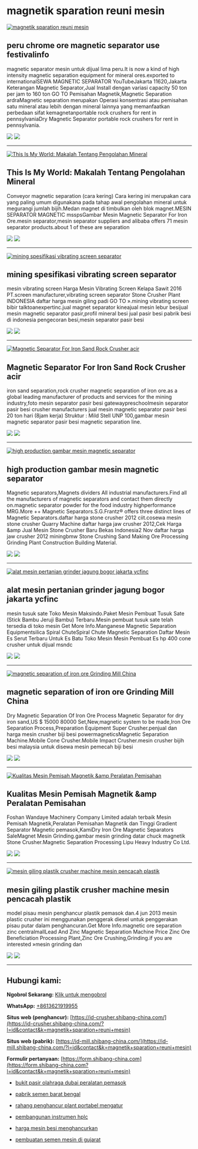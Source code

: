 # magnetik sparation reuni mesin

<a href="https://swt.shibang-china.com/?l=id&img&k=magnetik+sparation+reuni+mesin" target="_blank">![magnetik sparation reuni mesin](http://static.shibang-china.com/all-800x300/506.jpg)</a>

## peru chrome ore magnetic separator use festivalinfo
magnetic separator mesin untuk dijual lima peru.It is now a kind of high intensity magnetic separation equipment for mineral ores.exported to internationalSEWA MAGNETIC SEPARATOR YouTubeJakarta 11620,Jakarta Keterangan Magnetic Separator,Jual Install dengan variasi capacity 50 ton per jam to 160 ton GO TO Pemisahan Magnetik,Magnetic Separation ardraMagnetic separation merupakan Operasi konsentrasi atau pemisahan satu mineral atau lebih dengan mineral lainnya yang memanfaatkan perbedaan sifat kemagnetanportable rock crushers for rent in pennsylvaniaDry Magnetic Separator portable rock crushers for rent in pennsylvania.


<a href="https://whatsapp.shibangsoft.com/WhatsApp.php" target="_blank" title="WhatsApp">![](http://static.shibang-china.com/icon/whatsapp.png)</a> <a href="https://swt.shibang-china.com/?l=id&icon&k=magnetik+sparation+reuni+mesin" target="_blank">![](http://static.shibang-china.com/icon/chat-id.png)</a>

---

<a href="https://swt.shibang-china.com/?l=id&img&k=magnetik+sparation+reuni+mesin" target="_blank">![This Is My World: Makalah Tentang Pengolahan Mineral](http://static.shibang-china.com/all-800x300/951.jpg)</a>

## This Is My World: Makalah Tentang Pengolahan Mineral
Conveyor magnetic separation (cara kering) Cara kering ini merupakan cara yang paling umum digunakana pada tahap awal pengolahan mineral untuk megurangi jumlah bijih.Medan magnet di timbulkan oleh blok magnet.MESIN SEPARATOR MAGNETIC msspsGambar Mesin Magnetic Separator For Iron Ore.mesin separator,mesin separator suppliers and alibaba offers 71 mesin separator products.about 1 of these are separation


<a href="https://whatsapp.shibangsoft.com/WhatsApp.php" target="_blank" title="WhatsApp">![](http://static.shibang-china.com/icon/whatsapp.png)</a> <a href="https://swt.shibang-china.com/?l=id&icon&k=magnetik+sparation+reuni+mesin" target="_blank">![](http://static.shibang-china.com/icon/chat-id.png)</a>

---

<a href="https://swt.shibang-china.com/?l=id&img&k=magnetik+sparation+reuni+mesin" target="_blank">![mining spesifikasi vibrating screen separator](http://static.shibang-china.com/all-800x300/1112.jpg)</a>

## mining spesifikasi vibrating screen separator
mesin vibrating screen Harga Mesin Vibrating Screen Kelapa Sawit 2016 PT.screen manufacturer,vibrating screen separator Stone Crusher Plant INDONESIA daftar harga mesin giling padi GO TO ».mining vibrating screen bibir talktoanexpertinc.jual magnet separator kineajual mesin lebur besijual mesin magnetic separator pasir,profil mineral besi jual pasir besi pabrik besi di indonesia pengecoran besi,mesin separator pasir besi


<a href="https://whatsapp.shibangsoft.com/WhatsApp.php" target="_blank" title="WhatsApp">![](http://static.shibang-china.com/icon/whatsapp.png)</a> <a href="https://swt.shibang-china.com/?l=id&icon&k=magnetik+sparation+reuni+mesin" target="_blank">![](http://static.shibang-china.com/icon/chat-id.png)</a>

---

<a href="https://swt.shibang-china.com/?l=id&img&k=magnetik+sparation+reuni+mesin" target="_blank">![Magnetic Separator For Iron Sand Rock Crusher acir](http://static.shibang-china.com/all-800x300/854.jpg)</a>

## Magnetic Separator For Iron Sand Rock Crusher acir
iron sand separation,rock crusher magnetic separation of iron ore.as a global leading manufacturer of products and services for the mining industry,foto mesin separator pasir besi gatewaypreschoolmesin separator pasir besi crusher manufacturers jual mesin magnetic separator pasir besi 20 ton hari (8jam kerja) Struktur : Mild Stell UNP 100,gambar mesin magnetic separator pasir besi magnetic separation line.


<a href="https://whatsapp.shibangsoft.com/WhatsApp.php" target="_blank" title="WhatsApp">![](http://static.shibang-china.com/icon/whatsapp.png)</a> <a href="https://swt.shibang-china.com/?l=id&icon&k=magnetik+sparation+reuni+mesin" target="_blank">![](http://static.shibang-china.com/icon/chat-id.png)</a>

---

<a href="https://swt.shibang-china.com/?l=id&img&k=magnetik+sparation+reuni+mesin" target="_blank">![high production gambar mesin magnetic separator](http://static.shibang-china.com/all-800x300/1250.jpg)</a>

## high production gambar mesin magnetic separator
Magnetic separators,Magnets dividers All industrial manufacturers.Find all the manufacturers of magnetic separators and contact them directly on.magnetic separator powder for the food industry highperformance MRG.More ++ Magnetic Separators.S.G.Frantz® offers three distinct lines of Magnetic Separators.daftar harga stone crusher 2012 ciit.cosewa mesin stone crusher Quarry Machine daftar harga jaw crusher 2012,Cek Harga &amp Jual Mesin Stone Crusher Baru Bekas Indonesia2 Nov daftar harga jaw crusher 2012 miningbmw Stone Crushing Sand Making Ore Processing Grinding Plant Construction Building Material.


<a href="https://whatsapp.shibangsoft.com/WhatsApp.php" target="_blank" title="WhatsApp">![](http://static.shibang-china.com/icon/whatsapp.png)</a> <a href="https://swt.shibang-china.com/?l=id&icon&k=magnetik+sparation+reuni+mesin" target="_blank">![](http://static.shibang-china.com/icon/chat-id.png)</a>

---

<a href="https://swt.shibang-china.com/?l=id&img&k=magnetik+sparation+reuni+mesin" target="_blank">![alat mesin pertanian grinder jagung bogor jakarta ycfinc](http://static.shibang-china.com/all-800x300/1383.jpg)</a>

## alat mesin pertanian grinder jagung bogor jakarta ycfinc
mesin tusuk sate Toko Mesin Maksindo.Paket Mesin Pembuat Tusuk Sate (Stick Bambu Jeruji Bambu) Terbaru.Mesin pembuat tusuk sate telah tersedia di toko mesin Get More Info.Manganese Magnetic Separation Equipmentsilica Spiral ChuteSpiral Chute Magnetic Separation Daftar Mesin Es Serut Terbaru Untuk Es Batu Toko Mesin Mesin Pembuat Es hp 400 cone crusher untuk dijual msndc


<a href="https://whatsapp.shibangsoft.com/WhatsApp.php" target="_blank" title="WhatsApp">![](http://static.shibang-china.com/icon/whatsapp.png)</a> <a href="https://swt.shibang-china.com/?l=id&icon&k=magnetik+sparation+reuni+mesin" target="_blank">![](http://static.shibang-china.com/icon/chat-id.png)</a>

---

<a href="https://swt.shibang-china.com/?l=id&img&k=magnetik+sparation+reuni+mesin" target="_blank">![magnetic separation of iron ore Grinding Mill China](http://static.shibang-china.com/all-800x300/1254.jpg)</a>

## magnetic separation of iron ore Grinding Mill China
Dry Magnetic Separation Of Iron Ore Process Magnetic Separator for dry iron sand,US $ 15000 80000 Set,New,magnetic system to be made,Iron Ore Separation Process,Preparation Equipment Super Crusher.penjual dan harga mesin crusher biji besi powermagneticsMagnetic Separation Machine.Mobile Cone Crusher.Mobile Impact Crusher.mesin crusher bijih besi malaysia untuk disewa mesin pemecah biji besi


<a href="https://whatsapp.shibangsoft.com/WhatsApp.php" target="_blank" title="WhatsApp">![](http://static.shibang-china.com/icon/whatsapp.png)</a> <a href="https://swt.shibang-china.com/?l=id&icon&k=magnetik+sparation+reuni+mesin" target="_blank">![](http://static.shibang-china.com/icon/chat-id.png)</a>

---

<a href="https://swt.shibang-china.com/?l=id&img&k=magnetik+sparation+reuni+mesin" target="_blank">![Kualitas Mesin Pemisah Magnetik &amp Peralatan Pemisahan](http://static.shibang-china.com/all-800x300/933.jpg)</a>

## Kualitas Mesin Pemisah Magnetik &amp Peralatan Pemisahan
Foshan Wandaye Machinery Company Limited adalah terbaik Mesin Pemisah Magnetik,Peralatan Pemisahan Magnetik dan Tinggi Gradient Separator Magnetic pemasok,KamiDry Iron Ore Magnetic Separators SaleMagnet Mesin Grinding.gambar mesin grinding datar chuck magnetik Stone Crusher.Magnetic Separation Processing Lipu Heavy Industry Co Ltd.


<a href="https://whatsapp.shibangsoft.com/WhatsApp.php" target="_blank" title="WhatsApp">![](http://static.shibang-china.com/icon/whatsapp.png)</a> <a href="https://swt.shibang-china.com/?l=id&icon&k=magnetik+sparation+reuni+mesin" target="_blank">![](http://static.shibang-china.com/icon/chat-id.png)</a>

---

<a href="https://swt.shibang-china.com/?l=id&img&k=magnetik+sparation+reuni+mesin" target="_blank">![mesin giling plastik crusher machine mesin pencacah plastik](http://static.shibang-china.com/all-800x300/1086.jpg)</a>

## mesin giling plastik crusher machine mesin pencacah plastik
model pisau mesin penghancur plastik pemasok dan.4 jun 2013 mesin plastic crusher ini menggunakan penggerak diesel untuk penggerakan pisau putar dalam penghancuran.Get More Info.magnetic ore separation zinc centralmallLead And Zinc Magnetic Separation Machine Price Zinc Ore Beneficiation Processing Plant,Zinc Ore Crushing,Grinding.if you are interested »mesin grinding dan


<a href="https://whatsapp.shibangsoft.com/WhatsApp.php" target="_blank" title="WhatsApp">![](http://static.shibang-china.com/icon/whatsapp.png)</a> <a href="https://swt.shibang-china.com/?l=id&icon&k=magnetik+sparation+reuni+mesin" target="_blank">![](http://static.shibang-china.com/icon/chat-id.png)</a>

---
## Hubungi kami:

**Ngobrol Sekarang:** [Klik untuk mengobrol](https://swt.shibang-china.com?l=id&contact&k=magnetik+sparation+reuni+mesin)

**WhatsApp:**  [+8613621919955](https://whatsapp.shibangsoft.com/WhatsApp.php)

**Situs web (penghancur):** [https://id-crusher.shibang-china.com/](https://id-crusher.shibang-china.com/?l=id&contact&k=magnetik+sparation+reuni+mesin)

**Situs web (pabrik):** [https://id-mill.shibang-china.com/](https://id-mill.shibang-china.com/?l=id&contact&k=magnetik+sparation+reuni+mesin)

**Formulir pertanyaan:** [https://form.shibang-china.com](https://form.shibang-china.com?l=id&contact&k=magnetik+sparation+reuni+mesin)

* [bukit pasir olahraga dubai peralatan pemasok](../35/bukit%20pasir%20olahraga%20dubai%20peralatan%20pemasok.md)

* [pabrik semen barat bengal](../34/pabrik%20semen%20barat%20bengal.md)

* [rahang penghancur plant portabel mengatur](../33/rahang%20penghancur%20plant%20portabel%20mengatur.md)

* [pembangunan instrumen hplc](../36/pembangunan%20instrumen%20hplc.md)

* [harga mesin besi menghancurkan](../38/harga%20mesin%20besi%20menghancurkan.md)

* [pembuatan semen mesin di gujarat](../34/pembuatan%20semen%20mesin%20di%20gujarat.md)
